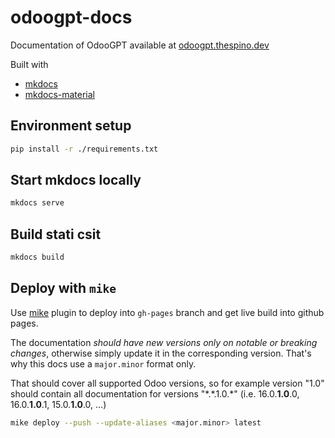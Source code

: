 # odoogpt-docs

Documentation of OdooGPT available at [odoogpt.thespino.dev](https://odoogpt.thespino.dev)

Built with 

- [mkdocs](https://www.mkdocs.org)
- [mkdocs-material](https://squidfunk.github.io/mkdocs-material)



## Environment setup

```sh
pip install -r ./requirements.txt
```

## Start mkdocs locally
```sh
mkdocs serve
```

## Build stati csit
```sh
mkdocs build
```

## Deploy with `mike`
Use [mike](https://github.com/jimporter/mike) plugin to deploy into `gh-pages` branch and get live 
build into github pages. 

The documentation *should have new versions only on notable or breaking changes*, otherwise simply 
update it in the corresponding version. That's why this docs use a `major.minor` format only. 

That should cover all supported Odoo versions, so for example version "1.0" should contain all 
documentation for versions "\*.\*.1.0.\*" (i.e. 16.0.**1.0**.0, 16.0.**1.0**.1, 15.0.**1.0**.0, ...)

```sh
mike deploy --push --update-aliases <major.minor> latest
```
